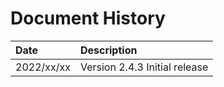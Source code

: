# Document History

| Date       | Description                                   |
| :--------  | :-------------------------------------------- |
| 2022/xx/xx | Version 2.4.3 Initial release                 |
